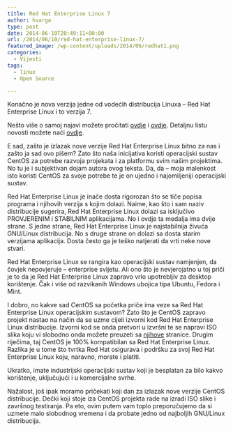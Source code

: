 ```yaml
---
title: Red Hat Enterprise Linux 7
author: hvarga
type: post
date: 2014-06-10T20:49:11+00:00
url: /2014/06/10/red-hat-enterprise-linux-7/
featured_image: /wp-content/uploads/2014/06/redhat1.png
categories:
  - Vijesti
tags:
  - linux
  - Open Source

---
```

Konačno je nova verzija jedne od vodećih distribucija Linuxa &#8211; Red Hat Enterprise Linux i to verzija 7.

Nešto više o samoj najavi možete pročitati <a href="http://developerblog.redhat.com/2014/06/10/red-hat-enterprise-linux-7-now-generally-available/" target="_blank">ovdje</a> i <a href="http://www.redhat.com/about/news/press-archive/2014/6/red-hat-unveils-rhel-7" target="_blank">ovdje</a>. Detaljnu listu novosti možete naći <a href="https://access.redhat.com/site/documentation/en-US/Red_Hat_Enterprise_Linux/7/html/7.0_Release_Notes/index.html" target="_blank">ovdje</a>.

E sad, zašto je izlazak nove verzije Red Hat Enterprise Linux bitno za nas i zašto ja sad ovo pišem? Zato što naša inicijativa koristi operacijski sustav CentOS za potrebe razvoja projekata i za platformu svim našim projektima. No tu je i subjektivan dojam autora ovog teksta. Da, da &#8211; moja malenkost isto koristi CentOS za svoje potrebe te je on ujedno i najomiljeniji operacijski sustav.

Red Hat Enterprise Linux je inače dosta rigorozan što se tiče popisa programa i njihovih verzija s kojim dolazi. Naime, kao što i sam naziv distribucije sugerira, Red Hat Enterprise Linux dolazi sa isključivo PROVJERENIM i STABILNIM aplikacijama. No i ovdje ta medalja ima dvije strane. S jedne strane, Red Hat Enterprise Linux je najstabilnija živuća GNU/Linux distribucija. No s druge strane on dolazi sa dosta starim verzijama aplikacija. Dosta često ga je teško natjerati da vrti neke nove stvari.

Red Hat Enterprise Linux se rangira kao operacijski sustav namjenjen, da čovjek nepovjeruje &#8211; enterprise svijetu. Ali ono što je nevjerojatno u toj priči je to da je Red Hat Enterprise Linux zapravo vrlo upotrebljiv za desktop korištenje. Čak i više od razvikanih Windows ubojica tipa Ubuntu, Fedora i Mint.

I dobro, no kakve sad CentOS sa početka priče ima veze sa Red Hat Enterprise Linux operacijskim sustavom? Zato što je CentOS zapravo projekt nastao na način da se uzme cijeli izvorni kod Red Hat Enterprise Linux distribucije. Izvorni kod se onda pretvori u izvršni te se napravi ISO slika koju vi slobodno onda možete preuzeti sa <a href="http://www.centos.org/" target="_blank">njihove</a> stranice. Drugim riječima, taj CentOS je 100% kompatibilan sa Red Hat Enterprise Linux. Razlika je u tome što tvrtka Red Hat osigurava i podršku za svoj Red Hat Enterprise Linux koju, naravno, morate i platiti.

Ukratko, imate industrijski operacijski sustav koji je besplatan za bilo kakvo korištenje, uključujući i u komercijalne svrhe.

Nažalost, još ipak moramo pričekati koji dan za izlazak nove verzije CentOS distribucije. Dečki koji stoje iza CentOS projekta rade na izradi ISO slike i završnog testiranja. Pa eto, ovim putem vam toplo preporučujemo da si uzmete malo slobodnog vremena i da probate jedno od najboljih GNU/Linux distribucija.
